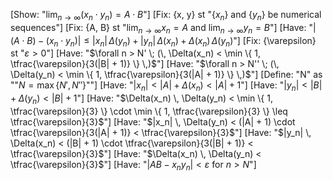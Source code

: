 [Show: "$\lim_{n \to \infty} (x_n \cdot y_n) = A \cdot B$"]
[Fix: {x, y} st "$\{x_n\}$ and $\{y_n\}$ be numerical sequences"]
[Fix: {A, B} st "$\lim_{n \to \infty} x_n = A$ and $\lim_{n \to \infty} y_n = B$"]
[Have: "$|(A \cdot B) - (x_n \cdot y_n)| \leq |x_n| \, \Delta(y_n) + |y_n| \, \Delta(x_n) + \Delta(x_n) \, \Delta(y_n)$"]
[Fix: {\varepsilon} st "$\varepsilon > 0$"]
[Have: "$\forall n > N' \; (\, \Delta(x_n) < \min \{ 1, \tfrac{\varepsilon}{3(|B| + 1)} \} \,)$"]
[Have: "$\forall n > N'' \; (\, \Delta(y_n) < \min \{ 1, \tfrac{\varepsilon}{3(|A| + 1)} \} \,)$"]
[Define: "N" as ""$N = \max\{N', N''\}$""]
[Have: "$|x_n| < |A| + \Delta(x_n) < |A| + 1$"]
[Have: "$|y_n| < |B| + \Delta(y_n) < |B| + 1$"]
[Have: "$\Delta(x_n) \, \Delta(y_n) < \min \{ 1, \tfrac{\varepsilon}{3} \} \cdot \min \{ 1, \tfrac{\varepsilon}{3} \} \leq \tfrac{\varepsilon}{3}$"]
[Have: "$|x_n| \, \Delta(y_n) < (|A| + 1) \cdot \tfrac{\varepsilon}{3(|A| + 1)} < \tfrac{\varepsilon}{3}$"]
[Have: "$|y_n| \, \Delta(x_n) < (|B| + 1) \cdot \tfrac{\varepsilon}{3(|B| + 1)} < \tfrac{\varepsilon}{3}$"]
[Have: "$\Delta(x_n) \, \Delta(y_n) < \tfrac{\varepsilon}{3}$"]
[Have: "$|AB - x_n y_n| < \varepsilon$ for $n > N$"]